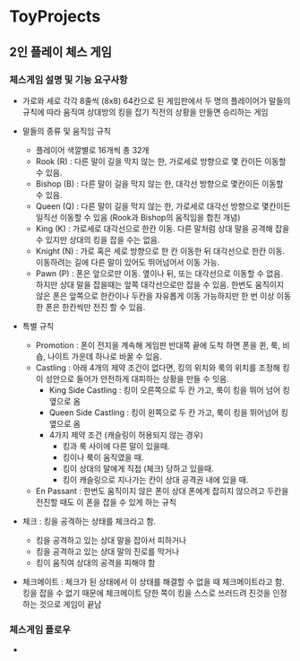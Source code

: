 # ToyProjects

## 2인 플레이 체스 게임

### 체스게임 설명 및 기능 요구사항
- 가로와 세로 각각 8줄씩 (8x8) 64칸으로 된 게임판에서 두 명의 플레이어가 말들의 규칙에 따라 움직여 상대방의 킹을 잡기 직전의 상황을 만들면 승리하는 게임

- 말들의 종류 및 움직임 규칙
  - 플레이어 색깔별로 16개씩 총 32개
  - Rook (R) : 다른 말이 길을 막지 않는 한, 가로세로 방향으로 몇 칸이든 이동할 수 있음.
  - Bishop (B) : 다른 말이 길을 막지 않는 한, 대각선 방향으로 몇칸이든 이동할 수 있음.
  - Queen (Q) : 다른 말이 길을 막지 않는 한, 가로세로 대각선 방향으로 몇칸이든 일직선 이동할 수 있음 (Rook과 Bishop의 움직임을 합친 개념)
  - King (K) : 가로세로 대각선으로 한칸 이동. 다른 말처럼 상대 말을 공격해 잡을 수 있지만 상대의 킹을 잡을 수는 없음.
  - Knight (N) : 가로 혹은 세로 방향으로 한 칸 이동한 뒤 대각선으로 한칸 이동. 이동하려는 길에 다른 말이 있어도 뛰어넘어서 이동 가능.
  - Pawn (P) : 폰은 앞으로만 이동. 옆이나 뒤, 또는 대각선으로 이동할 수 없음. 하지만 상대 말을 잡을때는 앞쪽 대각선으로만 잡을 수 있음. 한번도 움직이지 않은 폰은 앞쪽으로 한칸이나 두칸을 자유롭게 이동 가능하지만 한 번 이상 이동한 폰은 한칸씩만 전진 할 수 있음.

- 특별 규칙
  - Promotion : 폰이 전지을 계속해 게임판 반대쪽 끝에 도착 하면 폰을 퀸, 룩, 비숍, 나이트 가운데 하나로 바꿀 수 있음.
  - Castling : 아래 4개의 제약 조건이 없다면, 킹의 위치와 룩의 위치를 조정해 킹이 성안으로 들어가 안전하게 대피하는 상황을 만들 수 잇음.
    - King Side Castling : 킹이 오른쪽으로 두 칸 가고, 룩이 킹을 뛰어 넘어 킹 옆으로 옴
    - Queen Side Castling : 킹이 왼쪽으로 두 칸 가고, 룩이 킹을 뛰어넘어 킹 옆으로 옴
    - 4가지 제약 조건 (캐슬링이 허용되지 않는 경우)
      - 킹과 룩 사이에 다른 말이 있을때.
      - 킹이나 룩이 움직였을 때.
      - 킹이 상대의 말에게 직접 (체크) 당하고 있을때.
      - 킹이 캐슬링으로 지나가는 칸이 상대 공격권 내에 있을 때.
  - En Passant : 한번도 움직이지 않은 폰이 상대 폰에게 잡히지 않으려고 두칸을 전진할 때도 이 폰을 잡을 수 있게 하는 규칙

- 체크 : 킹을 공격하는 상태를 체크라고 함.
  - 킹을 공격하고 있는 상대 말을 잡아서 피하거나
  - 킹을 공격하고 있는 상대 말의 진로를 막거나
  - 킹이 움직여 상대의 공격을 피해야 함
- 체크메이트 : 체크가 된 상태에서 이 상태를 해결할 수 없을 때 체크메이트라고 함. 킹을 잡을 수 없기 때문에 체크메이트 당한 쪽이 킹을 스스로 쓰러드려 진것을 인정하는 것으로 게임이 끝남

### 체스게임 플로우
- 
